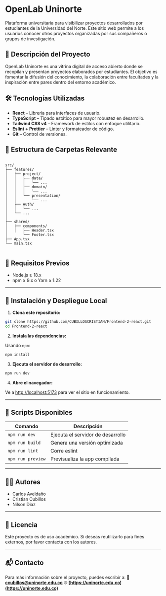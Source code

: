# OpenLab Uninorte

Plataforma universitaria para visibilizar proyectos desarrollados por estudiantes de la Universidad del Norte. Este sitio web permite a los usuarios conocer otros proyectos organizadas por sus compañeros o grupos de investigación.

## 🚀 Descripción del Proyecto

OpenLab Uninorte es una vitrina digital de acceso abierto donde se recopilan y presentan proyectos elaborados por estudiantes. El objetivo es fomentar la difusión del conocimiento, la colaboración entre facultades y la inspiración entre pares dentro del entorno académico.

## 🛠️ Tecnologías Utilizadas

- **React** – Librería para interfaces de usuario.
- **TypeScript** – Tipado estático para mayor robustez en desarrollo.
- **Tailwind CSS v4** – Framework de estilos con enfoque utilitario.
- **Eslint + Prettier** – Linter y formateador de código.
- **Git** – Control de versiones.

## 🧰 Estructura de Carpetas Relevante

```

src/
├── features/
│   ├── project/
│   │   ├── data/
│   │   │   └── ...
│   │   ├── domain/
│   │   │   └── ...
│   │   └── presentation/
│   │       └── ...
│   ├── Auth/
│   │   └── ...
│   └── ...
│
├── shared/
│   ├── components/
│   │   ├── Header.tsx
│       └── Footer.tsx
├── App.tsx
└── main.tsx


```

## 🧪 Requisitos Previos

- Node.js ≥ 18.x
- npm ≥ 9.x o Yarn ≥ 1.22

---

## 🔧 Instalación y Despliegue Local

1. **Clona este repositorio:**

```bash
git clone https://github.com/CUBILLOSCRISTIAN/Frontend-2-react.git
cd Frontend-2-react
```

2. **Instala las dependencias:**

Usando `npm`:

```bash
npm install
```

3. **Ejecuta el servidor de desarrollo:**

```bash
npm run dev
```

4. **Abre el navegador:**

Ve a [http://localhost:5173](http://localhost:5173) para ver el sitio en funcionamiento.

---

## 🧼 Scripts Disponibles

| Comando           | Descripción                       |
| ----------------- | --------------------------------- |
| `npm run dev`     | Ejecuta el servidor de desarrollo |
| `npm run build`   | Genera una versión optimizada     |
| `npm run lint`    | Corre eslint                      |
| `npm run preview` | Previsualiza la app compilada     |

---

## 👨‍💻 Autores

- Carlos Aveldaño
- Cristian Cubillos
- Nilson Diaz

---

## 📝 Licencia

Este proyecto es de uso académico. Si deseas reutilizarlo para fines externos, por favor contacta con los autores.

---

## 📬 Contacto

Para más información sobre el proyecto, puedes escribir a:
📧 **[ccubillos@uninorte.edu.co](mailto:ccubillos@uninorte.edu.co)**
🌐 **[https://uninorte.edu.co](https://uninorte.edu.co)**
